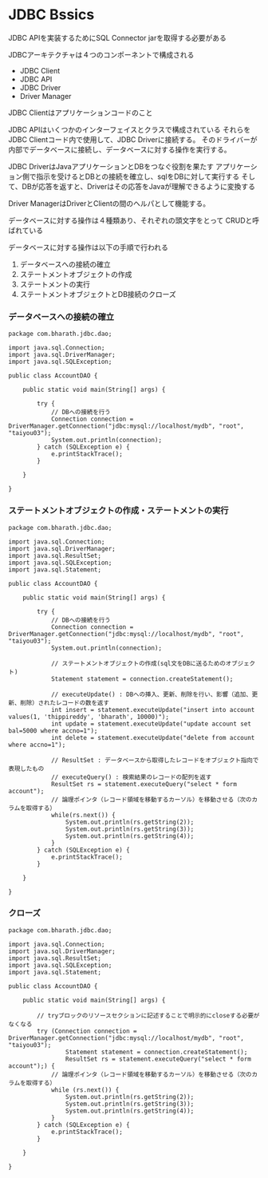 # JDBC Bssics

JDBC APIを実装するためにSQL Connector jarを取得する必要がある

JDBCアーキテクチャは４つのコンポーネントで構成される
* JDBC Client
* JDBC API
* JDBC Driver
* Driver Manager

JDBC Clientはアプリケーションコードのこと

JDBC APIはいくつかのインターフェイスとクラスで構成されている
それらをJDBC Clientコード内で使用して、JDBC Driverに接続する。
そのドライバーが内部でデータベースに接続し、データベースに対する操作を実行する。

JDBC DriverはJavaアプリケーションとDBをつなぐ役割を果たす
アプリケーション側で指示を受けるとDBとの接続を確立し、sqlをDBに対して実行する
そして、DBが応答を返すと、Driverはその応答をJavaが理解できるように変換する

Driver ManagerはDriverとClientの間のヘルパとして機能する。

データベースに対する操作は４種類あり、それぞれの頭文字をとって
CRUDと呼ばれている

データベースに対する操作は以下の手順で行われる
1. データベースへの接続の確立
2. ステートメントオブジェクトの作成
3. ステートメントの実行
4. ステートメントオブジェクトとDB接続のクローズ

### データベースへの接続の確立
```
package com.bharath.jdbc.dao;

import java.sql.Connection;
import java.sql.DriverManager;
import java.sql.SQLException;

public class AccountDAO {

	public static void main(String[] args) {

		try {
			// DBへの接続を行う
			Connection connection = DriverManager.getConnection("jdbc:mysql://localhost/mydb", "root", "taiyou03");
			System.out.println(connection);
		} catch (SQLException e) {
			e.printStackTrace();
		}

	}

}

```


### ステートメントオブジェクトの作成・ステートメントの実行
```
package com.bharath.jdbc.dao;

import java.sql.Connection;
import java.sql.DriverManager;
import java.sql.ResultSet;
import java.sql.SQLException;
import java.sql.Statement;

public class AccountDAO {

	public static void main(String[] args) {

		try {
			// DBへの接続を行う
			Connection connection = DriverManager.getConnection("jdbc:mysql://localhost/mydb", "root", "taiyou03");
			System.out.println(connection);

			// ステートメントオブジェクトの作成(sql文をDBに送るためのオブジェクト)
			Statement statement = connection.createStatement();
			
			// executeUpdate() : DBへの挿入、更新、削除を行い、影響（追加、更新、削除）されたレコードの数を返す
			int insert = statement.executeUpdate("insert into account values(1, 'thippireddy', 'bharath', 10000)");
			int update = statement.executeUpdate("update account set bal=5000 where accno=1");
			int delete = statement.executeUpdate("delete from account where accno=1");
			
			// ResultSet : データベースから取得したレコードをオブジェクト指向で表現したもの
			// executeQuery() : 検索結果のレコードの配列を返す
			ResultSet rs = statement.executeQuery("select * form account");
			// 論理ポインタ（レコード領域を移動するカーソル）を移動させる（次のカラムを取得する）
			while(rs.next()) {
				System.out.println(rs.getString(2));
				System.out.println(rs.getString(3));
				System.out.println(rs.getString(4));
			}
		} catch (SQLException e) {
			e.printStackTrace();
		}

	}

}

```

### クローズ
```
package com.bharath.jdbc.dao;

import java.sql.Connection;
import java.sql.DriverManager;
import java.sql.ResultSet;
import java.sql.SQLException;
import java.sql.Statement;

public class AccountDAO {

	public static void main(String[] args) {

		// tryブロックのリソースセクションに記述することで明示的にcloseする必要がなくなる
		try (Connection connection = DriverManager.getConnection("jdbc:mysql://localhost/mydb", "root", "taiyou03");
				Statement statement = connection.createStatement();
				ResultSet rs = statement.executeQuery("select * form account");) {
			// 論理ポインタ（レコード領域を移動するカーソル）を移動させる（次のカラムを取得する）
			while (rs.next()) {
				System.out.println(rs.getString(2));
				System.out.println(rs.getString(3));
				System.out.println(rs.getString(4));
			}
		} catch (SQLException e) {
			e.printStackTrace();
		}

	}

}

```
